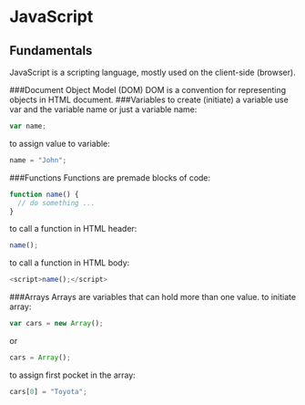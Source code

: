 # JavaScript
## Fundamentals
JavaScript is a scripting language, mostly used on the client-side (browser).

###Document Object Model (DOM)
DOM is a convention for representing objects in HTML document.
###Variables
to create (initiate) a variable use var and the variable name or just a variable name: 
```javascript
var name;
```
to assign value to variable:
```javascript
name = "John";
```
###Functions
Functions are premade blocks of code:
```javascript
function name() {
  // do something ...
}
```
to call a function in HTML header:
```javascript
name();
```
to call a function in HTML body:
```javascript
<script>name();</script>
```
###Arrays
Arrays are variables that can hold more than one value.
to initiate array:
```javascript
var cars = new Array();
```
or
```javascript
cars = Array();
```
to assign first pocket in the array:
```javascript
cars[0] = "Toyota";
```
